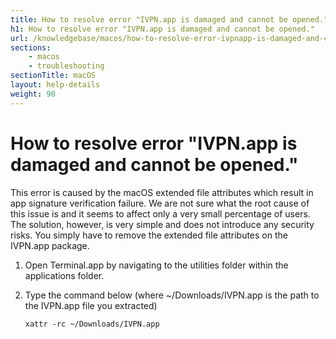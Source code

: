 ```yaml
---
title: How to resolve error "IVPN.app is damaged and cannot be opened." - IVPN Help
h1: How to resolve error "IVPN.app is damaged and cannot be opened."
url: /knowledgebase/macos/how-to-resolve-error-ivpnapp-is-damaged-and-cannot-be-opened/
sections:
    - macos
    - troubleshooting
sectionTitle: macOS
layout: help-details
weight: 90
---
```

# How to resolve error "IVPN.app is damaged and cannot be opened."

This error is caused by the macOS extended file attributes which result in app signature verification failure. We are not sure what the root cause of this issue is and it seems to affect only a very small percentage of users. The solution, however, is very simple and does not introduce any security risks. You simply have to remove the extended file attributes on the IVPN.app package.

1.  Open Terminal.app by navigating to the utilities folder within the applications folder.

2.  Type the command below (where ~/Downloads/IVPN.app is the path to the IVPN.app file you extracted)

    ```
    xattr -rc ~/Downloads/IVPN.app
    ```
